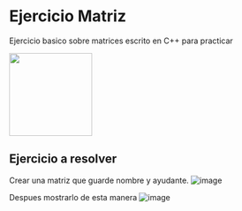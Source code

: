 # Ejercicio Matriz

Ejercicio basico sobre matrices escrito en C++ para practicar

<img src="https://upload.wikimedia.org/wikipedia/commons/thumb/1/18/ISO_C%2B%2B_Logo.svg/1200px-ISO_C%2B%2B_Logo.svg.png" width=150/>

## Ejercicio a resolver

Crear una matriz que guarde nombre y ayudante. 
![image](https://user-images.githubusercontent.com/72284556/136626904-8cb35cb5-e1e1-4b4c-b2d6-2221d18915f1.png)

Despues mostrarlo de esta manera
![image](https://user-images.githubusercontent.com/72284556/136626703-ab7f0daf-9a51-48f1-893a-a4f874b3c443.png)
